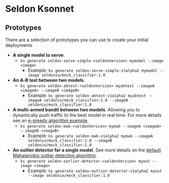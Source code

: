 # Seldon Ksonnet

## Prototypes

There are a selection of prototypes you can use to create your initial deployments

 * **A single model to serve**.
   * ```ks generate seldon-serve-simple-<seldonVersion> mymodel --image <image>```
     * Example: ```ks generate seldon-serve-simple-v1alpha2 mymodel --image seldonio/mock_classifier:1.0```
 * **An A-B test between two models**.
   * ```ks generate seldon-abtest-<seldonVersion> myabtest --imageA <imageA> --imageB <imageB>```
     * Example: ```ks generate seldon-abtest-v1alpha2 myabtest --imageA seldonio/mock_classifier:1.0 --imageB seldonio/mock_classifier:1.0```
 * **A multi-armed bandit between two models**. Allowing you to dynamically push traffic to the best model in real time. For more details see an [e-greedy algorithm example](https://github.com/SeldonIO/seldon-core/blob/master/notebooks/epsilon_greedy_gcp.ipynb).
   * ```ks generate seldon-mab-<seldonVersion> mymab --imageA <imageA> --imageB <imageB>```
     * Example: ```ks generate seldon-mab-v1alpha2 mymab --imageA seldonio/mock_classifier:1.0 --imageB seldonio/mock_classifier:1.0```
 * **An outlier detector for a single model**. See more details on the [default Mahalanobis outlier detection algorithm](https://github.com/SeldonIO/seldon-core/blob/master/examples/transformers/outlier_mahalanobis/outlier_documentation.ipynb).
   * ```ks generate seldon-outlier-detector-<seldonVersion> myout --image <image>```
     * Example: ```ks generate seldon-outlier-detector-v1alpha2 myout --image seldonio/mock_classifier:1.0```

